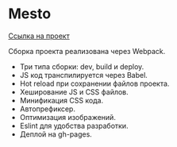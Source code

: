 # Mesto

[Ссылка на проект](https://dmitryforsilov.github.io/Mesto)

Сборка проекта реализована через Webpack.

- Три типа сборки: dev, build и deploy.
- JS код транспилируется через Babel.
- Hot reload при сохранении файлов проекта.
- Хеширование JS и CSS файлов.
- Минификация CSS кода.
- Автопрефиксер.
- Оптимизация изображений.
- Eslint для удобства разработки.
- Деплой на gh-pages.